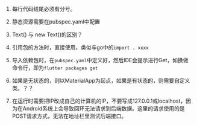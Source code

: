 1. 每行代码结尾必须有分号。
2. 静态资源需要在pubspec.yaml中配置
3. Text() 与 new Text()的区别？
4. 引用包的方法时，直接使用，类似与go中的`import . xxxx`
5. 导入依赖包时，在`pubspec.yaml`中定义好，然后IDE会提示进行Get，如换做命令行，即为`flutter packages get`

6. 如果是无状态的，则以MaterialApp为起点，如果是有状态的，则需要自定义类。？？

7. 在运行时需要把IP改成自己的计算机的IP，不要写成127.0.0.1或localhost，因为在Android系统上会导致回环无法请求到后端数据。这里的请求使用的是POST请求方式，无法在地址栏里测试后端接口。